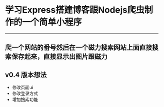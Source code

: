 # 学习Express搭建博客跟Nodejs爬虫制作的一个简单小程序
-------------------------------------------------------------------------------
爬一个网站的番号然后在一个磁力搜索网站上面直接搜索保存起来，直接显示出图片跟磁力
--------------------------------------------------------------------------------
## v0.4 版本想法
- 修改页面ui
- 修改登录方式
- 增加搜索功能